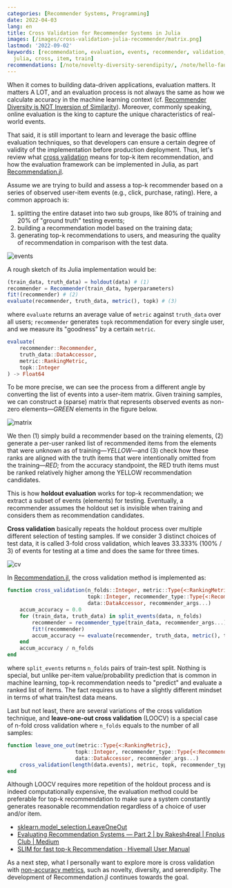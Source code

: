 ```yaml
---
categories: [Recommender Systems, Programming]
date: 2022-04-03
lang: en
title: Cross Validation for Recommender Systems in Julia
images: [/images/cross-validation-julia-recommender/matrix.png]
lastmod: '2022-09-02'
keywords: [recommendation, evaluation, events, recommender, validation, diversity,
  julia, cross, item, train]
recommendations: [/note/novelty-diversity-serendipity/, /note/hello-faust/, /note/juliacon-2022/]
---
```


When it comes to building data-driven applications, evaluation matters. It matters A LOT, and an evaluation process is not always the same as how we calculate accuracy in the machine learning context (cf. [Recommender Diversity is NOT Inversion of Similarity](/note/recommender-diversity/)). Moreover, commonly speaking, online evaluation is the king to capture the unique characteristics of real-world events.

That said, it is still important to learn and leverage the basic offline evaluation techniques, so that developers can ensure a certain degree of validity of the implementation before production deployment. Thus, let's review what [cross validation](https://en.wikipedia.org/wiki/Cross-validation) means for top-k item recommendation, and how the evaluation framework can be implemented in Julia, as part [Recommendation.jl](https://github.com/takuti/Recommendation.jl).

Assume we are trying to build and assess a top-k recommender based on a series of observed user-item events (e.g., click, purchase, rating). Here, a common approach is:

1. splitting the entire dataset into two sub groups, like 80% of training and 20% of "ground truth" testing events;
2. building a recommendation model based on the training data;
3. generating top-k recommendations to users, and measuring the quality of recommendation in comparison with the test data.

![events](/images/cross-validation-julia-recommender/events.png)

A rough sketch of its Julia implementation would be:

```julia
(train_data, truth_data) = holdout(data) # (1)
recommender = Recommender(train_data, hyperparameters)
fit!(recommender) # (2)
evaluate(recommender, truth_data, metric(), topk) # (3)
```

where `evaluate` returns an average value of `metric` against `truth_data` over all users; `recommender` generates `topk` recommendation for every single user, and we measure its "goodness" by a certain `metric`.

```julia
evaluate(
    recommender::Recommender,
    truth_data::DataAccessor,
    metric::RankingMetric,
    topk::Integer
) -> Float64
```

To be more precise, we can see the process from a different angle by converting the list of events into a user-item matrix. Given training samples, we can construct a (sparse) matrix that represents observed events as non-zero elements&mdash;*GREEN* elements in the figure below.

![matrix](/images/cross-validation-julia-recommender/matrix.png)

We then (1) simply build a recommender based on the training elements, (2) generate a per-user ranked list of recommended items from the elements that were unknown as of training&mdash;*YELLOW*&mdash;and (3) check how these ranks are aligned with the truth items that were intentionally omitted from the training&mdash;*RED;* from the accuracy standpoint, the RED truth items must be ranked relatively higher among the YELLOW recommendation candidates.

This is how **holdout evaluation** works for top-k recommendation; we extract a subset of events (elements) for testing. Eventually, a recommender assumes the holdout set is invisible when training and considers them as recommendation candidates.

**Cross validation** basically repeats the holdout process over multiple different selection of testing samples. If we consider 3 distinct choices of test data, it is called 3-fold cross validation, which leaves 33.333% (100% / 3) of events for testing at a time and does the same for three times.

![cv](/images/cross-validation-julia-recommender/cv.png)

In [Recommendation.jl](https://github.com/takuti/Recommendation.jl/blob/6082408aee29b4a5698dba0fbd1dbe450bd32699/src/evaluation/cross_validation.jl#L3-L14), the cross validation method is implemented as:

```julia
function cross_validation(n_folds::Integer, metric::Type{<:RankingMetric},
                          topk::Integer, recommender_type::Type{<:Recommender},
                          data::DataAccessor, recommender_args...)
    accum_accuracy = 0.0
    for (train_data, truth_data) in split_events(data, n_folds)
        recommender = recommender_type(train_data, recommender_args...)
        fit!(recommender)
        accum_accuracy += evaluate(recommender, truth_data, metric(), topk)
    end
    accum_accuracy / n_folds
end
```

where `split_events` returns `n_folds` pairs of train-test split. Nothing is special, but unlike per-item value/probability prediction that is common in machine learning, top-k recommendation needs to "predict" and evaluate a ranked list of items. The fact requires us to have a slightly different mindset in terms of what train/test data means.

Last but not least, there are several variations of the cross validation technique, and **leave-one-out cross validation** (LOOCV) is a special case of n-fold cross validation where `n_folds` equals to the number of all samples:

```julia
function leave_one_out(metric::Type{<:RankingMetric},
                      topk::Integer, recommender_type::Type{<:Recommender},
                      data::DataAccessor, recommender_args...)
    cross_validation(length(data.events), metric, topk, recommender_type, data, recommender_args...)
end
```

Although LOOCV requires more repetition of the holdout process and is indeed computationally expensive, the evaluation method could be preferable for top-k recommendation to make sure a system constantly generates reasonable recommendation regardless of a choice of user and/or item.

- [sklearn.model_selection.LeaveOneOut](https://scikit-learn.org/stable/modules/generated/sklearn.model_selection.LeaveOneOut.html)
- [Evaluating Recommendation Systems — Part 2 | by Rakesh4real | Fnplus Club | Medium](https://medium.com/fnplus/evaluating-recommender-systems-with-python-code-ae0c370c90be)
- [SLIM for fast top-k Recommendation · Hivemall User Manual](https://hivemall.incubator.apache.org/userguide/recommend/movielens_slim.html)

As a next step, what I personally want to explore more is cross validation with [non-accuracy metrics](/note/recommender-diversity/), such as novelty, diversity, and serendipity. The development of Recommendation.jl continues towards the goal.
